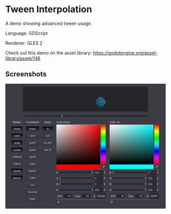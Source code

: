 # Tween Interpolation

A demo showing advanced tween usage.

Language: GDScript

Renderer: GLES 2

Check out this demo on the asset library: https://godotengine.org/asset-library/asset/146

## Screenshots

![Screenshot](screenshots/tween.png)
